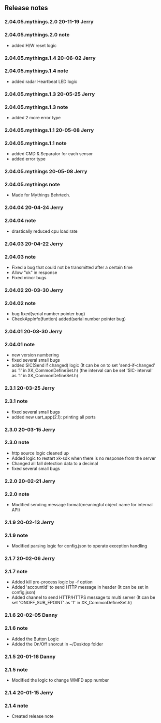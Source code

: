## Release notes

### 2.04.05.mythings.2.0   20-11-19    Jerry
### 2.04.05.mythings.2.0   note
* added H/W reset logic


### 2.04.05.mythings.1.4   20-06-02    Jerry
### 2.04.05.mythings.1.4   note
* added radar Heartbeat LED logic


### 2.04.05.mythings.1.3   20-05-25    Jerry
### 2.04.05.mythings.1.3   note
* added 2 more error type


### 2.04.05.mythings.1.1   20-05-08    Jerry
### 2.04.05.mythings.1.1   note
* added CMD & Separator for each sensor
* added error type


### 2.04.05.mythings   20-05-08    Jerry
### 2.04.05.mythings   note
* Made for Mythings Behrtech.


### 2.04.04   20-04-24    Jerry
### 2.04.04   note
* drastically reduced cpu load rate


### 2.04.03   20-04-22    Jerry
### 2.04.03   note
* Fixed a bug that could not be transmitted after a certain time
* Allow "ok" in response
* Fixed minor bugs 


### 2.04.02   20-03-30    Jerry
### 2.04.02   note
* bug fixed(serial number pointer bug)
* CheckAppInfo(funtion) added(serial number pointer bug)


### 2.04.01   20-03-30    Jerry
### 2.04.01   note
* new version numbering
* fixed several small bugs
* added SIC(Send if changed) logic (It can be on to set 'send-if-changed' as '1' in XK_CommonDefineSet.h)
  (the interval can be set 'SIC-interval' as '1' in XK_CommonDefineSet.h) 


### 2.3.1   20-03-25    Jerry
### 2.3.1   note
* fixed several small bugs
* added new uart_app(2.1): printing all ports


### 2.3.0   20-03-15    Jerry
### 2.3.0   note
* http source logic cleaned up
* Added logic to restart xk-sdk when there is no response from the server
* Changed all fall detection data to a decimal
* fixed several small bugs


### 2.2.0   20-02-21    Jerry
### 2.2.0   note
* Modified sending message format(meaningful object name for internal API)


### 2.1.9   20-02-13    Jerry
### 2.1.9   note
* Modified parsing logic for config.json to operate exception handling


### 2.1.7   20-02-06    Jerry
### 2.1.7   note
* Added kill pre-process logic by -f option
* Added 'accountId' to send HTTP message in header (It can be set in config.json)
* Added channel to send HTTP/HTTPS message to multi server (It can be set 'ONOFF_SUB_EPOINT' as '1' in XK_CommonDefineSet.h)


### 2.1.6   20-02-05    Danny
### 2.1.6   note
* Added the Button Logic
* Added the On/Off shorcut in ~/Desktop folder


### 2.1.5   20-01-16    Danny
### 2.1.5   note
* Modified the logic to change WMFD app number 


### 2.1.4   20-01-15    Jerry
### 2.1.4   note
* Created release note 